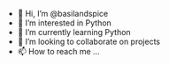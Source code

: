 - 👋 Hi, I’m @basilandspice
- 👀 I’m interested in Python
- 🌱 I’m currently learning Python
- 💞️ I’m looking to collaborate on projects
- 📫 How to reach me ...

<!---
basilandspice/basilandspice is a ✨ special ✨ repository because its `README.md` (this file) appears on your GitHub profile.
You can click the Preview link to take a look at your changes.
--->
